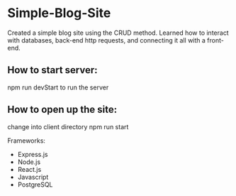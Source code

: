 # Simple-Blog-Site
Created a simple blog site using the CRUD method. Learned how to interact with databases, back-end http requests, and connecting it all with a front-end. 


## How to start server:
npm run devStart to run the server

## How to open up the site:
change into client directory
npm run start

Frameworks:
* Express.js 
* Node.js
* React.js
* Javascript 
* PostgreSQL 
